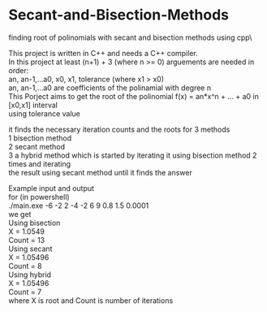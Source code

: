 # Secant-and-Bisection-Methods
finding root of polinomials with secant and bisection methods using cpp\

This project is written in C++ and needs a C++ compiler.\
In this project at least (n+1) + 3 (where n >= 0) arguements are needed in order:\
an, an-1,...a0, x0, x1, tolerance (where x1 > x0)\
an, an-1,...a0 are coefficients of the polinamial with degree n\
This Porject aims to get the root of the polinomial f(x) = an*x^n + ... + a0 in [x0,x1] interval\
using tolerance value

it finds the necessary iteration counts and the roots for 3 methods\
1 bisection method\
2 secant method\
3 a hybrid method which is started by iterating it using bisection method 2 times and iterating \
the result using secant method until it finds the answer

Example input and output\
for (in powershell)\
	./main.exe -6 -2 2 -4 -2 6 9 0.8 1.5 0.0001\
we get\
	Using bisection\
	X = 1.0549\
	Count = 13\
	Using secant\
	X = 1.05496\
	Count = 8\
	Using hybrid\
	X = 1.05496\
	Count = 7\
where X is root and Count is number of iterations
